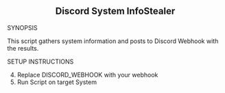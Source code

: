 
<h2 align="center"> Discord System InfoStealer </h2>

SYNOPSIS

This script gathers system information and posts to Discord Webhook with the results.

SETUP INSTRUCTIONS

4. Replace DISCORD_WEBHOOK with your webhook
5. Run Script on target System
